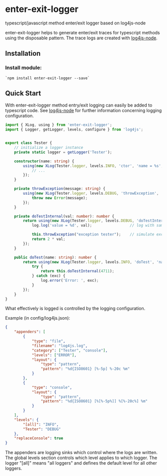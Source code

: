 # enter-exit-logger
typescript/javascript method enter/exit logger based on log4js-node


enter-exit-logger helps to generate enter/exit traces for typescript methods using the disposable pattern. 
The trace logs are created with [log4js-node](https://github.com/nomiddlename/log4js-node).

## Installation

### Install module:

    `npm install enter-exit-logger --save`


## Quick Start

With enter-exit-logger method entry/exit logging can easily be added to typescript code.
See [log4js-node](https://github.com/nomiddlename/log4js-node) for further information concerning logging configuration.

```typescript
import { XLog, using } from 'enter-exit-logger';
import { Logger, getLogger, levels, configure } from 'log4js'; 


export class Tester {
    // initialize a logger instance
    private static logger = getLogger('Tester');

    constructor(name: string) {
        using(new XLog(Tester.logger, levels.INFO, 'ctor', 'name = %s', name), (log) => {
            // ...
        });
    }

    private throwException(message: string) {
        using(new XLog(Tester.logger, levels.DEBUG, 'throwException', 'message = %s', message), (log) => {
            throw new Error(message);
        });
    }

    private doTestInternal(val: number): number {
        return using(new XLog(Tester.logger, levels.DEBUG, 'doTestInternal', 'val = %d', val), (log) => {
            log.log('value = %d', val);                 // log with same level as in XLog constructor

            this.throwException("exception tester");    // simulate exception
            return 2 * val;
        });
    }

    public doTest(name: string): number {
        return using(new XLog(Tester.logger, levels.INFO, 'doTest', 'name = %s', name), (log) => {
            try {
                return this.doTestInternal(4711);
            } catch (exc) {
                log.error('Error: ', exc);
            }
        });
    }
}
```

What effectively is logged is controlled by the logging configuration.

Example (in config/log4js.json): 

```json
{
    "appenders": [
        {
            "type": "file",
            "filename": "log4js.log",
            "category": ["Tester", "console"],
            "levels": ["ERROR"],
            "layout": {
                "type": "pattern",
                "pattern": "%d{ISO8601} [%-5p] %-20c %m"
            }
        },
        {
            "type": "console",
            "layout": {
                "type": "pattern",
                "pattern": "%d{ISO8601} [%[%-5p%]] %[%-20c%] %m"
            }
        }
    ],
    "levels": {
        "[all]": "INFO",
        "Tester": "DEBUG"
    },
    "replaceConsole": true
}
```

The appenders are logging sinks which control where the logs are written.
The global levels section controls which level applies to which logger. The logger "[all]" means "all loggers" 
and defines the default level for all other loggers.
            